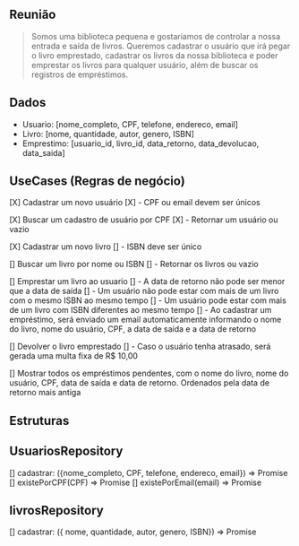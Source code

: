 ## Reunião

> Somos uma biblioteca pequena e gostariamos de controlar a nossa entrada e saída de livros. Queremos cadastrar o usuário que irá pegar o livro emprestado, cadastrar os livros da nossa biblioteca e poder emprestar os livros para qualquer usuário, além de buscar os registros de empréstimos.


## Dados
- Usuario: [nome_completo, CPF, telefone, endereco, email]
- Livro: [nome, quantidade, autor, genero, ISBN]
- Emprestimo: [usuario_id, livro_id, data_retorno, data_devolucao, data_saida]

## UseCases (Regras de negócio)
[X] Cadastrar um novo usuário
[X] - CPF ou email devem ser únicos

[X] Buscar um cadastro de usuário por CPF
[X] - Retornar um usuário ou vazio

[X] Cadastrar um novo livro
[] - ISBN deve ser único

[] Buscar um livro por nome ou ISBN
[] - Retornar os livros ou vazio

[] Emprestar um livro ao usuario
[] - A data de retorno não pode ser menor que a data de saída
[] - Um usuário não pode estar com mais de um livro com o mesmo ISBN ao mesmo tempo
[] - Um usuário pode estar com mais de um livro com ISBN diferentes ao mesmo tempo
[] - Ao cadastrar um empréstimo, será enviado um email automaticamente informando o nome do livro, nome do usuário, CPF, a data de saída e a data de retorno

[] Devolver o livro emprestado
[] - Caso o usuário tenha atrasado, será gerada uma multa fixa de R$ 10,00

[] Mostrar todos os empréstimos pendentes, com o nome do livro, nome do usuário, CPF, data de saída e data de retorno. Ordenados pela data de retorno mais antiga

## Estruturas

## UsuariosRepository
[] cadastrar: ({nome_completo, CPF, telefone, endereco, email}) => Promise<void>
[] existePorCPF(CPF) => Promise<boolean>
[] existePorEmail(email) => Promise<boolean>

## livrosRepository
[] cadastrar: ({ nome, quantidade, autor, genero, ISBN}) => Promise<void>